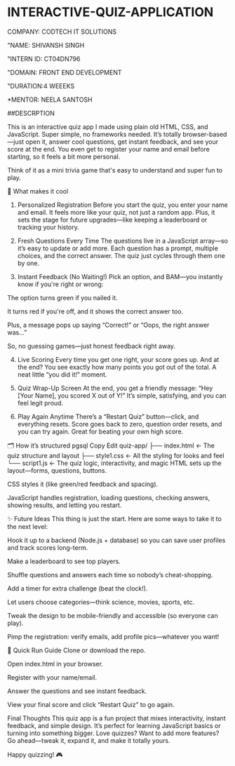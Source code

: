 # INTERACTIVE-QUIZ-APPLICATION

COMPANY: CODTECH IT SOLUTIONS

"NAME: SHIVANSH SINGH

"INTERN ID: CT04DN796

"DOMAIN: FRONT END DEVELOPMENT

"DURATION:4 WEEEKS

*MENTOR: NEELA SANTOSH

##DESCRPTION

This is an interactive quiz app I made using plain old HTML, CSS, and JavaScript. Super simple, no frameworks needed. It’s totally browser-based—just open it, answer cool questions, get instant feedback, and see your score at the end. You even get to register your name and email before starting, so it feels a bit more personal.

Think of it as a mini trivia game that's easy to understand and super fun to play.

🔑 What makes it cool
1. Personalized Registration
Before you start the quiz, you enter your name and email. It feels more like your quiz, not just a random app. Plus, it sets the stage for future upgrades—like keeping a leaderboard or tracking your history.

2. Fresh Questions Every Time
The questions live in a JavaScript array—so it’s easy to update or add more. Each question has a prompt, multiple choices, and the correct answer. The quiz just cycles through them one by one.

3. Instant Feedback (No Waiting!)
Pick an option, and BAM—you instantly know if you're right or wrong:

The option turns green if you nailed it.

It turns red if you're off, and it shows the correct answer too.

Plus, a message pops up saying “Correct!” or “Oops, the right answer was…”

So, no guessing games—just honest feedback right away.

4. Live Scoring
Every time you get one right, your score goes up. And at the end? You see exactly how many points you got out of the total. A neat little “you did it!” moment.

5. Quiz Wrap-Up Screen
At the end, you get a friendly message:
“Hey [Your Name], you scored X out of Y!”
It’s simple, satisfying, and you can feel legit proud.

6. Play Again Anytime
There’s a “Restart Quiz” button—click, and everything resets. Score goes back to zero, question order resets, and you can try again. Great for beating your own high score.

🗂️ How it’s structured
pgsql
Copy
Edit
quiz-app/
├── index.html      ← The quiz structure and layout
├── style1.css      ← All the styling for looks and feel
└── script1.js      ← The quiz logic, interactivity, and magic
HTML sets up the layout—forms, questions, buttons.

CSS styles it (like green/red feedback and spacing).

JavaScript handles registration, loading questions, checking answers, showing results, and letting you restart.

✨ Future Ideas
This thing is just the start. Here are some ways to take it to the next level:

Hook it up to a backend (Node.js + database) so you can save user profiles and track scores long-term.

Make a leaderboard to see top players.

Shuffle questions and answers each time so nobody’s cheat-shopping.

Add a timer for extra challenge (beat the clock!).

Let users choose categories—think science, movies, sports, etc.

Tweak the design to be mobile-friendly and accessible (so everyone can play).

Pimp the registration: verify emails, add profile pics—whatever you want!

🚀 Quick Run Guide
Clone or download the repo.

Open index.html in your browser.

Register with your name/email.

Answer the questions and see instant feedback.

View your final score and click “Restart Quiz” to go again.

Final Thoughts
This quiz app is a fun project that mixes interactivity, instant feedback, and simple design. It’s perfect for learning JavaScript basics or turning into something bigger. Love quizzes? Want to add more features? Go ahead—tweak it, expand it, and make it totally yours.

Happy quizzing! 🎮
##
